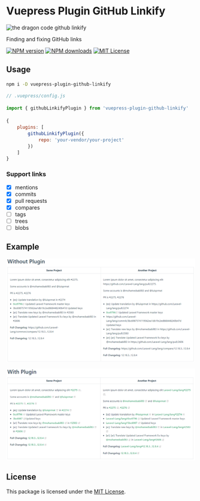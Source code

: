 # Vuepress Plugin GitHub Linkify

![the dragon code github linkify](https://preview.dragon-code.pro/the-dragon-code/github-linkify.svg?brand=vuepress&invert=1)

Finding and fixing GitHub links

[![NPM version][npm-version-image]][npm-url]
[![NPM downloads][npm-downloads-image]][npm-downloads-url]
[![MIT License][license-image]][license-url]

## Usage

```bash
npm i -D vuepress-plugin-github-linkify
```

```javascript
// .vuepress/config.js

import { githubLinkifyPlugin } from 'vuepress-plugin-github-linkify'

{
    plugins: [
        githubLinkifyPlugin({
            repo: 'your-vendor/your-project'
        })
    ]
}
```

### Support links

* [x] mentions
* [x] commits
* [x] pull requests
* [x] compares
* [ ] tags
* [ ] trees
* [ ] blobs

## Example

![before](.github/images/before.png)

![after](.github/images/after.png)

## License

This package is licensed under the [MIT License][license-url].


[license-image]: https://img.shields.io/badge/license-MIT-blue.svg?style=flat

[license-url]: LICENSE

[npm-url]: https://npmjs.org/package/vuepress-plugin-github-linkify

[npm-version-image]: https://img.shields.io/npm/v/vuepress-plugin-github-linkify.svg?style=flat

[npm-downloads-image]: https://img.shields.io/npm/dm/vuepress-plugin-github-linkify.svg?style=flat

[npm-downloads-url]: https://npmcharts.com/compare/vuepress-plugin-github-linkify?minimal=true
